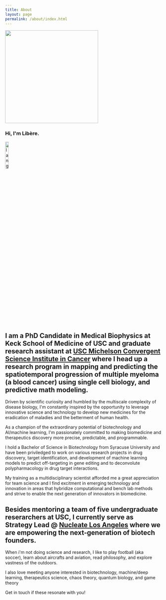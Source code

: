 ```yaml
---
title: About
layout: page
permalink: /about/index.html
---
```

<img src="{{ site.url }}/{{ site.picture }}" style="width:300px;"/>

### Hi, I'm Libère.

<p align="left"><img width=15%" src="https://github.com/alansmathew/alansmathew/raw/master/lang.gif" alt="lang image here"/></p>

I am a PhD Candidate in Medical Biophysics at Keck School of Medicine of USC and graduate research assistant at [USC Michelson Convergent Science Institute in Cancer](https://kuhn.usc.edu/) where I head up a research program in mapping and predicting the spatiotemporal progression of multiple myeloma (a blood cancer) using single cell biology, and predictive math modeling.
--
Driven by scientific curiosity and humbled by the multiscale complexity of disease biology, I'm constantly inspired by the opportunity to leverage innovative science and technology to develop new medicines for the eradication of maladies and the betterment of human health.

As a champion of the extraordinary potential of biotechnology and AI/machine learning, I'm passionately committed to making biomedicine and therapeutics discovery more precise, predictable, and programmable.

I hold a Bachelor of Science in Biotechnology from Syracuse University and have been priviledged to work on various research projects in drug discovery, target identification, and development of machine learning models to predict off-targeting in gene editing and to deconvolute polypharmacology in drug target interactions.

My training as a multidisciplinary scientist afforded me a great appreciation for team science and I find excitment in emerging technology and innovation in areas that hybridize computational and bench lab methods and strive to enable the next generation of innovators in biomedicine.

<!---  in the biopharmaceutical industry developing machine learning models to predict (1) [off-targeting in gene silencing/editing](https://en.calameo.com/read/0041626681a7296f0e0a8) and (2) [drug-target interactions](https://www.ncbi.nlm.nih.gov/pmc/articles/PMC5166585/).-->

Besides mentoring a team of five undergraduate reserarchers at USC, I currently serve as Strategy Lead @ [Nucleate Los Angeles](https://www.nucleate.xyz/locations/los-angeles-ca/) where we are empowering the next-generation of biotech founders.
---
When i'm not doing science and research, I like to play football (aka soccer), learn about aircrafts and aviation, read philosophy, and explore vastness of the outdoors.

I also love meeting anyone interested in biotechnology, machine/deep learning, therapeutics science, chaos theory, quantum biology, and game theory

Get in touch if these resonate with you!
